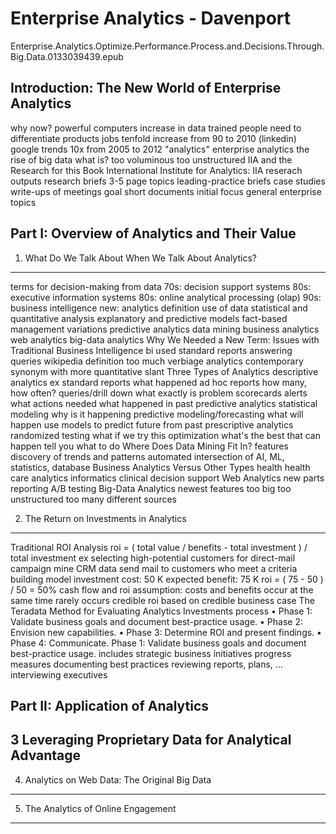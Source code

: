 Enterprise Analytics - Davenport
================================

Enterprise.Analytics.Optimize.Performance.Process.and.Decisions.Through.Big.Data.0133039439.epub

Introduction: The New World of Enterprise Analytics
---------------------------------------------------
why now?
	powerful computers
	increase in data
	trained people
	need to differentiate products
jobs
	tenfold increase from 90 to 2010 (linkedin)
	google trends
		10x from 2005 to 2012 "analytics"
enterprise analytics
the rise of big data
	what is?
		too voluminous
		too unstructured
IIA and the Research for this Book
	International Institute for Analytics: IIA
	reserach outputs
		research briefs
			3-5 page topics
		leading-practice briefs
			case studies
		write-ups of meetings
	goal
		short documents
	initial focus
		general enterprise topics

Part I: Overview of Analytics and Their Value
---------------------------------------------

1. What Do We Talk About When We Talk About Analytics?
------------------------------------------------------
terms for decision-making from data
	70s: decision support systems
	80s: executive information systems
	80s: online analytical processing (olap)
	90s: business intelligence
	new: analytics
		definition 
			use of 
				data
				statistical and quantitative analysis
				explanatory and predictive models
				fact-based management
		variations
			predictive analytics
			data mining
			business analytics
			web analytics
			big-data analytics
Why We Needed a New Term: Issues with Traditional Business Intelligence
	bi used 
		standard reports
		answering queries
	wikipedia definition
		too much verbiage
	analytics
		contemporary synonym
		with more quantitative slant
Three Types of Analytics
	descriptive analytics
		ex
			standard reports
				what happened
			ad hoc reports
				how many, how often?
			queries/drill down
				what exactly is problem
			scorecards
			alerts
				what actions needed
		what happened in past
	predictive analytics
		statistical modeling
			why is it happening
		predictive modeling/forecasting
			what will happen
		use models to predict future from past
	prescriptive analytics
		randomized testing
			what if we try this
		optimization
			what's the best that can happen
		tell you what to do
Where Does Data Mining Fit In?
	features
		discovery of trends and patterns
		automated
	intersection of
		AI, ML, statistics, database
Business Analytics Versus Other Types
	health
		health care analytics
		informatics
		clinical decision support
Web Analytics
	new
	parts
		reporting
		A/B testing
Big-Data Analytics
	newest
	features
		too big
		too unstructured
		too many different sources

2. The Return on Investments in Analytics
-----------------------------------------
Traditional ROI Analysis
	roi = ( total value / benefits - total investment ) / total investment
	ex
		selecting high-potential customers for direct-mail campaign
			mine CRM data
			send mail to customers who meet a criteria
		building model
			investment cost: 50 K
		expected benefit: 75 K
		roi = ( 75 - 50 ) / 50 = 50%
	cash flow and roi
		assumption: costs and benefits occur at the same time
		rarely occurs
	credible roi
		based on credible business case
The Teradata Method for Evaluating Analytics Investments
	process
		• Phase 1: Validate business goals and document best-practice usage.
		• Phase 2: Envision new capabilities.
		• Phase 3: Determine ROI and present findings.
		• Phase 4: Communicate.
	Phase 1: Validate business goals and document best-practice usage.
		includes
			strategic business initiatives
			progress measures
			documenting best practices
				reviewing reports, plans, ...
				interviewing executives

Part II: Application of Analytics
---------------------------------

3 Leveraging Proprietary Data for Analytical Advantage
------------------------------------------------------

4. Analytics on Web Data: The Original Big Data
-----------------------------------------------

5. The Analytics of Online Engagement
-------------------------------------





	







